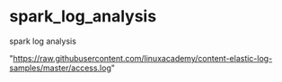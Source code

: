 # spark_log_analysis
spark log analysis

"https://raw.githubusercontent.com/linuxacademy/content-elastic-log-samples/master/access.log"
